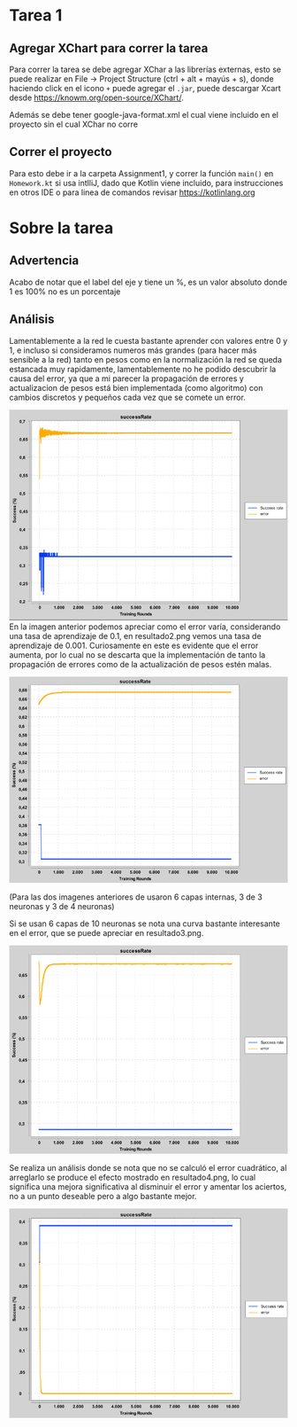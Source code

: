 # Tarea 1

## Agregar XChart para correr la tarea
Para correr la tarea se debe agregar XChar a las librerías externas, esto se puede 
realizar en File -> Project Structure (ctrl + alt + mayús + s),
donde haciendo click en el icono `+` puede agregar el `.jar`, puede descargar
Xcart desde https://knowm.org/open-source/XChart/.

Además se debe tener google-java-format.xml el cual viene incluido en el proyecto
sin el cual XChar no corre

## Correr el proyecto
Para esto debe ir a la carpeta Assignment1, y correr la función
`main()` en `Homework.kt` si usa intlliJ, dado que Kotlin viene incluido,
para instrucciones en otros IDE o para linea de comandos revisar https://kotlinlang.org

# Sobre la tarea

## Advertencia
Acabo de notar que el label del eje y tiene un %, es un valor absoluto donde 1 es 100%
no es un porcentaje

## Análisis

Lamentablemente a la red le cuesta bastante aprender con valores
entre 0 y 1, e incluso si consideramos numeros más grandes (para hacer
más sensible a la red) tanto en pesos como en la normalización 
la red se queda estancada muy rapidamente, lamentablemente no he
podido descubrir la causa del error, ya que a mi parecer la propagación de
errores y actualizacion de pesos está bien implementada (como algoritmo)
con cambios discretos y pequeños cada vez que se comete un error.

![esta imagen](resultados.jpg) 
En la imagen anterior podemos apreciar como el error varía, considerando una
tasa de aprendizaje de 0.1, en resultado2.png vemos una tasa de aprendizaje
de 0.001. Curiosamente en este es evidente que el error aumenta, por lo
cual no se descarta que la implementación de tanto la propagación de errores
como de la actualización de pesos estén malas.

![resultado2.png](resultado2.png)

(Para las dos imagenes anteriores de usaron 6 capas internas, 3 de 3 neuronas y 3 de 4 neuronas)

Si se usan 6 capas de 10 neuronas se nota una curva bastante interesante en el error, que se puede
apreciar en resultado3.png.

![resultado3.png](resultado3.png)

Se realiza un análisis donde se nota que no se calculó el error cuadrático, al arreglarlo se produce
el efecto mostrado en resultado4.png, lo cual significa una mejora significativa al disminuir el error
y amentar los aciertos, no a un punto deseable pero a algo bastante mejor.

![resultado4.png](resultado4.png)


